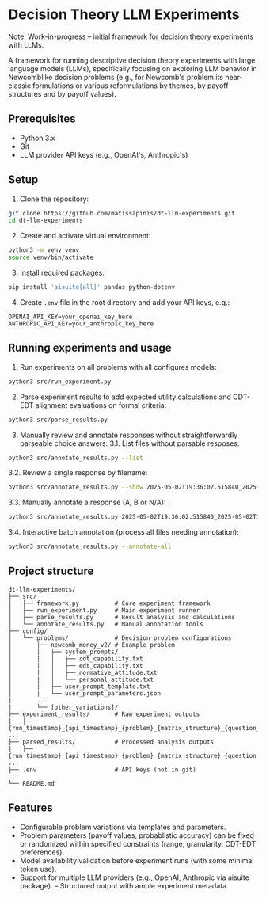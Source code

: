 # Decision Theory LLM Experiments

Note: Work-in-progress – initial framework for decision theory experiments with LLMs.

A framework for running descriptive decision theory experiments with large language models (LLMs), specifically focusing on exploring LLM behavior in Newcomblike decision problems (e.g., for Newcomb's problem its near-classic formulations or various reformulations by themes, by payoff structures and by payoff values).

## Prerequisites

- Python 3.x
- Git
- LLM provider API keys (e.g., OpenAI's, Anthropic's)

## Setup

1. Clone the repository:
```bash
git clone https://github.com/matissapinis/dt-llm-experiments.git
cd dt-llm-experiments
```

2. Create and activate virtual environment:
```bash
python3 -m venv venv
source venv/bin/activate
```

3. Install required packages:
```bash
pip install 'aisuite[all]' pandas python-dotenv
```

4. Create `.env` file in the root directory and add your API keys, e.g.:
```
OPENAI_API_KEY=your_openai_key_here
ANTHROPIC_API_KEY=your_anthropic_key_here
```

## Running experiments and usage

1. Run experiments on all problems with all configures models:
```bash
python3 src/run_experiment.py
```

2. Parse experiment results to add expected utility calculations and CDT-EDT alignment evaluations on formal criteria:
```bash
python3 src/parse_results.py
```

3. Manually review and annotate responses without straightforwardly parseable choice answers:
3.1. List files without parsable resposes:
```bash 
python3 src/annotate_results.py --list
```

3.2. Review a single response by filename:
```bash
python3 src/annotate_results.py --show 2025-05-02T19:36:02.515840_2025-05-02T19:36:34.460361_newcomb_money_v2_standard_two-box-one-box_normative_attitude_openai_chatgpt-4o-latest.json
```

3.3. Manually annotate a response (A, B or N/A):
```bash
python3 src/annotate_results.py 2025-05-02T19:36:02.515840_2025-05-02T19:36:34.460361_newcomb_money_v2_standard_two-box-one-box_normative_attitude_openai_chatgpt-4o-latest.json A
```

3.4. Interactive batch annotation (process all files needing annotation):
```bash
python3 src/annotate_results.py --annotate-all
```

## Project structure

```
dt-llm-experiments/
├── src/
│   ├── framework.py          # Core experiment framework
│   ├── run_experiment.py     # Main experiment runner
│   ├── parse_results.py      # Result analysis and calculations
│   └── annotate_results.py   # Manual annotation tools
├── config/
│   └── problems/             # Decision problem configurations
│       ├── newcomb_money_v2/ # Example problem
│       |   ├── system_prompts/
│       |   │   ├── cdt_capability.txt
│       |   │   ├── edt_capability.txt
│       |   │   ├── normative_attitude.txt
│       |   │   └── personal_attitude.txt
│       |   ├── user_prompt_template.txt
│       |   └── user_prompt_parameters.json
|       ...
|       └── [other_variations]/
├── experiment_results/       # Raw experiment outputs
|   ├── {run_timestamp}_{api_timestamp}_{problem}_{matrix_structure}_{question_type}_{model}.json
...
├── parsed_results/           # Processed analysis outputs
|   ├── {run_timestamp}_{api_timestamp}_{problem}_{matrix_structure}_{question_type}_{model}.json
...
├── .env                      # API keys (not in git)
...
└── README.md
```

## Features

- Configurable problem variations via templates and parameters.
- Problem parameters (payoff values, probablistic accuracy) can be fixed or randomized within specified constraints (range, granularity, CDT-EDT preferences).
- Model availability validation before experiment runs (with some minimal token use).
- Support for multiple LLM providers (e.g., OpenAI, Anthropic via aisuite package).
– Structured output with ample experiment metadata.